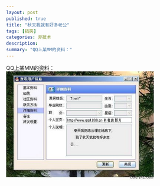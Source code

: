 ```yaml
---
layout: post
published: true
title: "秋天我就有好多老公"
tags: [搞笑]
categories: 非技术    
description: 
summary: "QQ上某MM的资料："
---
```

QQ上某MM的资料：  
[![laogong-712252.bmp][]][laogong-712252.bmp 1]


[laogong-712252.bmp]: /images/laogong-712252.bmp
[laogong-712252.bmp 1]: /images/laogong-720067.bmp